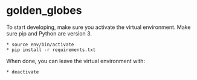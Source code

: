 # golden_globes

To start developing, make sure you activate the virtual environment. Make sure pip and Python are version 3.
 
	* source env/bin/activate
	* pip install -r requirements.txt

When done, you can leave the virtual environment with:
	
	* deactivate